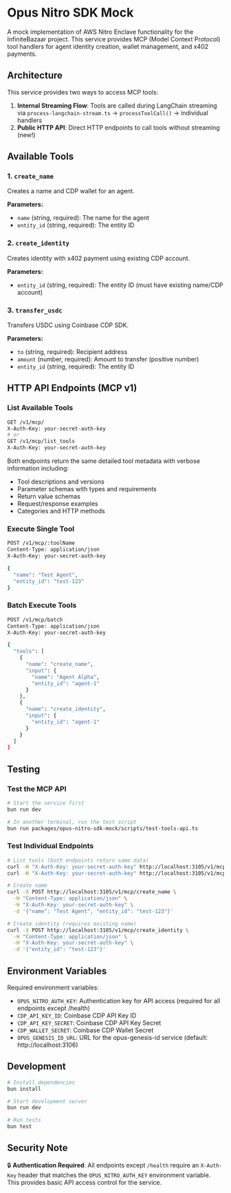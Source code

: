 # Opus Nitro SDK Mock

A mock implementation of AWS Nitro Enclave functionality for the InfiniteBazaar project. This service provides MCP (Model Context Protocol) tool handlers for agent identity creation, wallet management, and x402 payments.

## Architecture

This service provides two ways to access MCP tools:

1. **Internal Streaming Flow**: Tools are called during LangChain streaming via `process-langchain-stream.ts` → `processToolCall()` → individual handlers
2. **Public HTTP API**: Direct HTTP endpoints to call tools without streaming (new!)

## Available Tools

### 1. `create_name`
Creates a name and CDP wallet for an agent.

**Parameters:**
- `name` (string, required): The name for the agent
- `entity_id` (string, required): The entity ID

### 2. `create_identity` 
Creates identity with x402 payment using existing CDP account.

**Parameters:**
- `entity_id` (string, required): The entity ID (must have existing name/CDP account)

### 3. `transfer_usdc`
Transfers USDC using Coinbase CDP SDK.

**Parameters:**
- `to` (string, required): Recipient address
- `amount` (number, required): Amount to transfer (positive number)
- `entity_id` (string, required): The entity ID

## HTTP API Endpoints (MCP v1)

### List Available Tools
```bash
GET /v1/mcp/
X-Auth-Key: your-secret-auth-key
# or
GET /v1/mcp/list_tools
X-Auth-Key: your-secret-auth-key
```

Both endpoints return the same detailed tool metadata with verbose information including:
- Tool descriptions and versions
- Parameter schemas with types and requirements  
- Return value schemas
- Request/response examples
- Categories and HTTP methods

### Execute Single Tool
```bash
POST /v1/mcp/:toolName
Content-Type: application/json
X-Auth-Key: your-secret-auth-key

{
  "name": "Test Agent",
  "entity_id": "test-123"
}
```

### Batch Execute Tools
```bash
POST /v1/mcp/batch
Content-Type: application/json
X-Auth-Key: your-secret-auth-key

{
  "tools": [
    {
      "name": "create_name",
      "input": {
        "name": "Agent Alpha",
        "entity_id": "agent-1"
      }
    },
    {
      "name": "create_identity",
      "input": {
        "entity_id": "agent-1"
      }
    }
  ]
}
```

## Testing

### Test the MCP API
```bash
# Start the service first
bun run dev

# In another terminal, run the test script
bun run packages/opus-nitro-sdk-mock/scripts/test-tools-api.ts
```

### Test Individual Endpoints
```bash
# List tools (both endpoints return same data)
curl -H "X-Auth-Key: your-secret-auth-key" http://localhost:3105/v1/mcp/
curl -H "X-Auth-Key: your-secret-auth-key" http://localhost:3105/v1/mcp/list_tools

# Create name
curl -X POST http://localhost:3105/v1/mcp/create_name \
  -H "Content-Type: application/json" \
  -H "X-Auth-Key: your-secret-auth-key" \
  -d '{"name": "Test Agent", "entity_id": "test-123"}'

# Create identity (requires existing name)
curl -X POST http://localhost:3105/v1/mcp/create_identity \
  -H "Content-Type: application/json" \
  -H "X-Auth-Key: your-secret-auth-key" \
  -d '{"entity_id": "test-123"}'
```

## Environment Variables

Required environment variables:
- `OPUS_NITRO_AUTH_KEY`: Authentication key for API access (required for all endpoints except /health)
- `CDP_API_KEY_ID`: Coinbase CDP API Key ID
- `CDP_API_KEY_SECRET`: Coinbase CDP API Key Secret  
- `CDP_WALLET_SECRET`: Coinbase CDP Wallet Secret
- `OPUS_GENESIS_ID_URL`: URL for the opus-genesis-id service (default: http://localhost:3106)

## Development

```bash
# Install dependencies
bun install

# Start development server
bun run dev

# Run tests
bun test
```

## Security Note

🔒 **Authentication Required**: All endpoints except `/health` require an `X-Auth-Key` header that matches the `OPUS_NITRO_AUTH_KEY` environment variable. This provides basic API access control for the service. 
